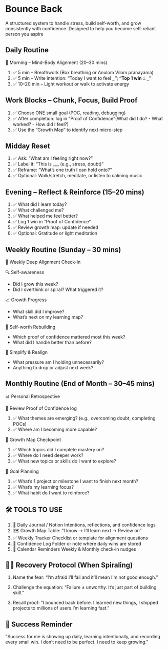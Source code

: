 # Bounce Back

A structured system to handle stress, build self-worth, and grow consistently
with confidence. Designed to help you become self-reliant person you aspire

## Daily Routine

🌅 Morning – Mind-Body Alignment (20–30 mins)

1. ✅ 5 min – Breathwork (Box breathing or Anulom Vilom pranayama)
2. ✅ 5 min – Write intention: “Today I want to feel **_”; “Top 1 win = _**”
3. ✅ 10–20 min – Light workout or walk to activate energy

## Work Blocks – Chunk, Focus, Build Proof

1. ✅ Choose ONE small goal (POC, reading, debugging)
2. ✅ After completion: log in “Proof of Confidence”(What did I do? - What worked? - How did I feel?)
3. ✅ Use the “Growth Map” to identify next micro-step

## Midday Reset

1. ✅ Ask: “What am I feeling right now?”
2. ✅ Label it: “This is \_\_\_ (e.g., stress, doubt)”
3. ✅ Reframe: “What’s one truth I can hold onto?”
4. ✅ Optional: Walk/stretch, meditate, or listen to calming music

## Evening – Reflect & Reinforce (15–20 mins)

1. ✅ What did I learn today?
2. ✅ What challenged me?
3. ✅ What helped me feel better?
4. ✅ Log 1 win in “Proof of Confidence”
5. ✅ Review growth map: update if needed
6. ✅ Optional: Gratitude or light meditation

## Weekly Routine (Sunday – 30 mins)

🧭 Weekly Deep Alignment Check-in

🔍 Self-awareness

- Did I grow this week?
- Did I overthink or spiral? What triggered it?

📈 Growth Progress

- What skill did I improve?
- What’s next on my learning map?

🧠 Self-worth Rebuilding

- Which proof of confidence mattered most this week?
- What did I handle better than before?

🌿 Simplify & Realign

- What pressure am I holding unnecessarily?
- Anything to drop or adjust next week?

## Monthly Routine (End of Month – 30–45 mins)

📊 Personal Retrospective

📘 Review Proof of Confidence log

1. ✅ What themes are emerging? (e.g., overcoming doubt, completing POCs)
2. ✅ Where am I becoming more capable?

🧠 Growth Map Checkpoint

1. ✅ Which topics did I complete mastery on?
2. ✅ Where do I need deeper work?
3. ✅ What new topics or skills do I want to explore?

📅 Goal Planning

1. ✅ What’s 1 project or milestone I want to finish next month?
2. ✅ What’s my learning focus?
3. ✅ What habit do I want to reinforce?

## 🛠️ TOOLS TO USE

1. 📓 Daily Journal / Notion Intentions, reflections, and confidence logs
2. 🗺️ Growth Map Table: “I know → I’ll learn next → Review on”
3. ✅ Weekly Tracker Checklist or template for alignment questions
4. 📂 Confidence Log Folder or note where daily wins are stored
5. 📆 Calendar Reminders Weekly & Monthly check-in nudges

## 🧘‍♂️ Recovery Protocol (When Spiraling)

1. Name the fear:
   “I’m afraid I’ll fail and it’ll mean I’m not good enough.”

2. Challenge the equation:
   “Failure ≠ unworthy. It’s just part of building skill.”

3. Recall proof:
   “I bounced back before. I learned new things, I shipped projects to millions
   of users.I’m learning fast.”

## 🧠 Success Reminder

"Success for me is showing up daily, learning intentionally, and recording every small win.
I don’t need to be perfect. I need to keep growing."
